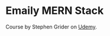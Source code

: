 # Emaily MERN Stack

Course by Stephen Grider on [Udemy](https://www.udemy.com/course/node-with-react-fullstack-web-development/).
